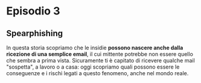<h1 class="otherpages">Episodio 3</h1>
<h2 class="home">Spearphishing</h2>

In questa storia scopriamo che le insidie <b>possono nascere anche dalla ricezione di una semplice email</b>, il cui mittente potrebbe non essere quello che sembra a prima vista. Sicuramente ti è capitato di ricevere qualche mail "sospetta", a lavoro o a casa: oggi scopriamo quali possono essere le conseguenze e i rischi legati a questo fenomeno, anche nel mondo reale. 